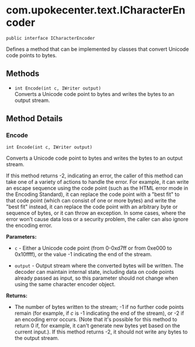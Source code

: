 # com.upokecenter.text.ICharacterEncoder

    public interface ICharacterEncoder

Defines a method that can be implemented by classes that convert Unicode
 code points to bytes.

## Methods

* `int Encode(int c,
 IWriter output)`<br>
 Converts a Unicode code point to bytes and writes the bytes to an output
 stream.

## Method Details

### Encode
    int Encode(int c, IWriter output)
<p>Converts a Unicode code point to bytes and writes the bytes to an output
 stream. </p> <p>If this method returns -2, indicating an error, the caller
 of this method can take one of a variety of actions to handle the error. For
 example, it can write an escape sequence using the code point (such as the
 HTML error mode in the Encoding Standard), it can replace the code point
 with a "best fit" to that code point (which can consist of one or more
 bytes) and write the "best fit" instead, it can replace the code point with
 an arbitrary byte or sequence of bytes, or it can throw an exception. In
 some cases, where the error won't cause data loss or a security problem, the
 caller can also ignore the encoding error.</p>

**Parameters:**

* <code>c</code> - Either a Unicode code point (from 0-0xd7ff or from 0xe000 to
 0x10ffff), or the value -1 indicating the end of the stream.

* <code>output</code> - Output stream where the converted bytes will be written. The
 decoder can maintain internal state, including data on code points already
 passed as input, so this parameter should not change when using the same
 character encoder object.

**Returns:**

* The number of bytes written to the stream; -1 if no further code
 points remain (for example, if _c_ is -1 indicating the end of the stream),
 or -2 if an encoding error occurs. (Note that it's possible for this method
 to return 0 if, for example, it can't generate new bytes yet based on the
 current input.). If this method returns -2, it should not write any bytes to
 the output stream.
